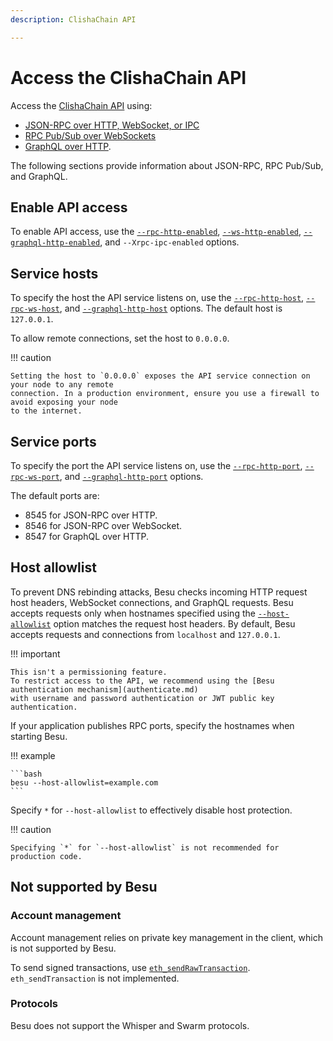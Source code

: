 ```yaml
---
description: ClishaChain API

---
```


# Access the ClishaChain API

Access the [ClishaChain API](../../reference/api/index.md) using:

* [JSON-RPC over HTTP, WebSocket, or IPC](json-rpc.md)
* [RPC Pub/Sub over WebSockets](rpc-pubsub.md)
* [GraphQL over HTTP](graphql.md).

The following sections provide information about JSON-RPC, RPC Pub/Sub, and GraphQL.

## Enable API access

To enable API access, use the
[`--rpc-http-enabled`](../../reference/cli/options.md#rpc-http-enabled),
[`--ws-http-enabled`](../../reference/cli/options.md#rpc-ws-enabled),
[`--graphql-http-enabled`](../../reference/cli/options.md#graphql-http-enabled), and
`--Xrpc-ipc-enabled` options.


## Service hosts

To specify the host the API service listens on, use the
[`--rpc-http-host`](../../reference/cli/options.md#rpc-http-host),
[`--rpc-ws-host`](../../reference/cli/options.md#rpc-ws-host), and
[`--graphql-http-host`](../../reference/cli/options.md#graphql-http-host) options. The
default host is `127.0.0.1`.

To allow remote connections, set the host to `0.0.0.0`.

!!! caution

    Setting the host to `0.0.0.0` exposes the API service connection on your node to any remote
    connection. In a production environment, ensure you use a firewall to avoid exposing your node
    to the internet.

## Service ports

To specify the port the API service listens on, use the
[`--rpc-http-port`](../../reference/cli/options.md#rpc-http-port),
[`--rpc-ws-port`](../../reference/cli/options.md#rpc-ws-port), and
[`--graphql-http-port`](../../reference/cli/options.md#graphql-http-port) options.

The default ports are:

* 8545 for JSON-RPC over HTTP.
* 8546 for JSON-RPC over WebSocket.
* 8547 for GraphQL over HTTP.


## Host allowlist

To prevent DNS rebinding attacks, Besu checks incoming HTTP request host headers, WebSocket connections, and GraphQL
requests.
Besu accepts requests only when hostnames specified using the
[`--host-allowlist`](../../reference/cli/options.md#host-allowlist) option matches the request host headers.
By default, Besu accepts requests and connections from `localhost` and `127.0.0.1`.

!!! important

    This isn't a permissioning feature.
    To restrict access to the API, we recommend using the [Besu authentication mechanism](authenticate.md)
    with username and password authentication or JWT public key authentication.

If your application publishes RPC ports, specify the hostnames when starting Besu.

!!! example

    ```bash
    besu --host-allowlist=example.com
    ```

Specify `*` for `--host-allowlist` to effectively disable host protection.

!!! caution

    Specifying `*` for `--host-allowlist` is not recommended for production code.

## Not supported by Besu

### Account management

Account management relies on private key management in the client, which is not supported by Besu.

To send signed transactions, use
[`eth_sendRawTransaction`](../../reference/api/index.md#eth_sendrawtransaction).
`eth_sendTransaction` is not implemented.


### Protocols

Besu does not support the Whisper and Swarm protocols.
